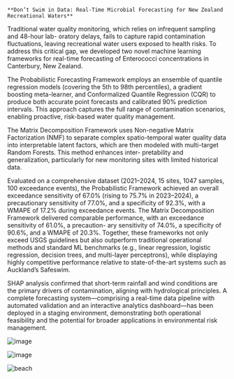                                                                             **Don’t Swim in Data: Real-Time Microbial Forecasting for New Zealand Recreational Waters**
                                                                          

Traditional water quality monitoring, which relies on infrequent sampling and 48-hour lab- oratory delays, fails to capture rapid contamination fluctuations, leaving recreational water users exposed to health risks. To address this critical gap, we developed two novel machine learning frameworks for real-time forecasting of Enterococci concentrations in Canterbury, New Zealand.

The Probabilistic Forecasting Framework employs an ensemble of quantile regression models (covering the 5th to 98th percentiles), a gradient boosting meta-learner, and Conformalized Quantile Regression (CQR) to produce both accurate point forecasts and calibrated 90% prediction intervals. This approach captures the full range of contamination scenarios, enabling proactive, risk-based water quality management.

The Matrix Decomposition Framework uses Non-negative Matrix Factorization (NMF) to separate complex spatio-temporal water quality data into interpretable latent factors, which are then modeled with multi-target Random Forests. This method enhances inter- pretability and generalization, particularly for new monitoring sites with limited historical data.

Evaluated on a comprehensive dataset (2021–2024, 15 sites, 1047 samples, 100 exceedance events), the Probabilistic Framework achieved an overall exceedance sensitivity of 67.0% (rising to 75.7% in 2023–2024), a precautionary sensitivity of 77.0%, and a specificity of 92.3%, with a WMAPE of 17.2% during exceedance events. The Matrix Decomposition Framework delivered comparable performance, with an exceedance sensitivity of 61.0%, a precaution- ary sensitivity of 74.0%, a specificity of 90.6%, and a WMAPE of 20.3%. Together, these frameworks not only exceed USGS guidelines but also outperform traditional operational methods and standard ML benchmarks (e.g., linear regression, logistic regression, decision trees, and multi-layer perceptrons), while displaying highly competitive performance relative to state-of-the-art systems such as Auckland’s Safeswim.

SHAP analysis confirmed that short-term rainfall and wind conditions are the primary drivers of contamination, aligning with hydrological principles. A complete forecasting system—comprising a real-time data pipeline with automated validation and an interactive analytics dashboard—has been deployed in a staging environment, demonstrating both operational feasibility and the potential for broader applications in environmental risk management.

![image](https://github.com/user-attachments/assets/34ca8a44-e750-4812-8eee-008ffa6e5d38)

![image](https://github.com/user-attachments/assets/15ccf87c-44d2-477d-aa45-f6d348320aa7)

![beach](https://github.com/user-attachments/assets/683af48f-c1f4-418d-9eba-fc57e0815c32)
